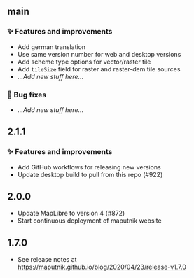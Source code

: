 ## main

### ✨ Features and improvements
- Add german translation
- Use same version number for web and desktop versions
- Add scheme type options for vector/raster tile
- Add `tileSize` field for raster and raster-dem tile sources
- _...Add new stuff here..._

### 🐞 Bug fixes
- _...Add new stuff here..._

## 2.1.1

### ✨ Features and improvements

- Add GitHub workflows for releasing new versions
- Update desktop build to pull from this repo (#922)

## 2.0.0

- Update MapLibre to version 4 (#872)
- Start continuous deployment of maputnik website

## 1.7.0

- See release notes at https://maputnik.github.io/blog/2020/04/23/release-v1.7.0

